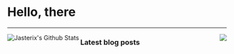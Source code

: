 # Hello, there

---

<img align="left" alt="Jasterix's Github Stats" src="https://github-readme-stats.vercel.app/api/top-langs/?username=jasterixra&layout=compact" />

<img align="right" src="https://github-readme-stats.vercel.app/api?username=jasterix&show_icons=true&count_private=true?bg_color=#000000&icon_color=FFFFFF&text_color=000000" />

### Latest blog posts

<!-- BLOG-POST-LIST:START -->
<!-- BLOG-POST-LIST:END -->
